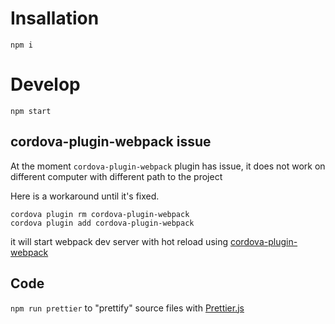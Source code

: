 # Insallation 

`npm i`

# Develop 

`npm start` 

## cordova-plugin-webpack issue

At the moment `cordova-plugin-webpack` plugin has issue, it does not work on different computer with different path to the project

Here is a workaround until it's fixed.

```
cordova plugin rm cordova-plugin-webpack
cordova plugin add cordova-plugin-webpack
```

it will start webpack dev server with hot reload using [cordova-plugin-webpack](https://github.com/kotarella1110/cordova-plugin-webpack#readme)

## Code 

`npm run prettier` to "prettify" source files with [Prettier.js](https://prettier.io/)
